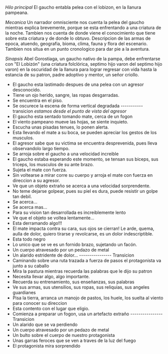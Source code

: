 *Hilo principal*
El gaucho entabla pelea con el lobizon, en la llanura pampeana.

*Mecanica*
Un narrador omnisciente nos cuenta la pelea del gaucho mientras explica brevemente, porque se esta enfrentando a una criatura de la noche. Tambien nos cuenta de donde viene el conocimiento que tiene sobre esta criatura y de donde lo obtuvo.
Descripcion de las armas de epoca, atuendo, geografia, bioma, clima, fauna y flora del escenario.
Tambien nos situa en un punto cronologico para dar pie a la aventura.

*Sinapsis*
Abel Gorostiaga, un gaucho nativo de la pampa, debe enfrentarse con "El Lobizón" (una criatura folclórica, septimo hijo varon del septimo hijo varon) en la oscuridad de la llanura para lograr regresar con vida hasta la estancia de su patron, padre adoptivo y mentor, un señor criollo. 


- El gaucho esta lastimado despues de una pelea con un agresor desconocido.
- Tiene un ojo herido, sangre, las ropas desgarradas.
- Se encuentra en el piso.
- Se oscurece la escena de forma vertical degradada
----------- transicion
*estamos desde el punto de vista del agresor*
- El gaucho esta sentado tomando mate, cerca de un fogon
- El viento pampeano mueve las hojas, se siente inquieto.
- Escucha unas pisadas tenues, lo ponen alerta.
- Esta llevando el mate a su boca, se pueden apreciar los gestos de los musculos.
- El agresor sabe que su victima se encuentra desprevenida, pues lleva observandolo largo tiempo.
- Se arroja sobre el gaucho a una velocidad increible
- El gaucho estaba esperando este momento, se tensan sus biceps, sus triceps, los musculos de su ante brazo.
- Sujeta el mate con fuerza.
- Sin voltearse a mirar corre su cuerpo y arroja el mate con fuerza en direccion a su agresor.
- Ve que un objeto extraño se acerca a una velocidad sorprendente.
- No teme dejarse golpear, pues su piel es dura, puede resistir un golpe tan debil.
- Se acerca…
- Se acerca mas…
- Para su vision tan desarrollada es increiblemente lento
- Ve que el objeto se voltea lentamente…
- Esta derramando algo!!!
- El mate impacta contra su cara, sus ojos se cierran! Le arde, quema, aulla de dolor, quiero tirarse y revolcarse, es un dolor indescriptible.
- Esta todo negro
- Lo unico que se ve es un fornido brazo, sujetando un facón.
- Un cuerpo atravesado por un pedazo de metal
- Un alarido estridente de dolor…
---------------- Transicion
- Caminando sobre una ruta trazada a fuerza de pasos el protagonista va junto a su caballo
- Mira la pastura mientras recuerda las palabras que le dijo su patron
- Necesita llevar algo, algo importante.
- Recuerda su entrenamiento, sus enseñanzas, sus palabras
- Ve sus armas, sus utensilios, sus ropas, sus reliquias, sus angeles guardianes
- Pisa la tierra, arranca un manojo de pastos, los huele, los suelta al viento para conocer su direccion
- Esta contento con el lugar que eligio.
- Comienza a preparar un fogon, usa un artefacto extraño
---------------- Transicion
- Un alarido que se va perdiendo
- Un cuerpo atravesado por un pedazo de metal
- Un bulto sobre el cuerpo de nuestro protagonista
- Unas garras feroces que se ven a traves de la luz del fuego
- El protagonista mira sorprendido